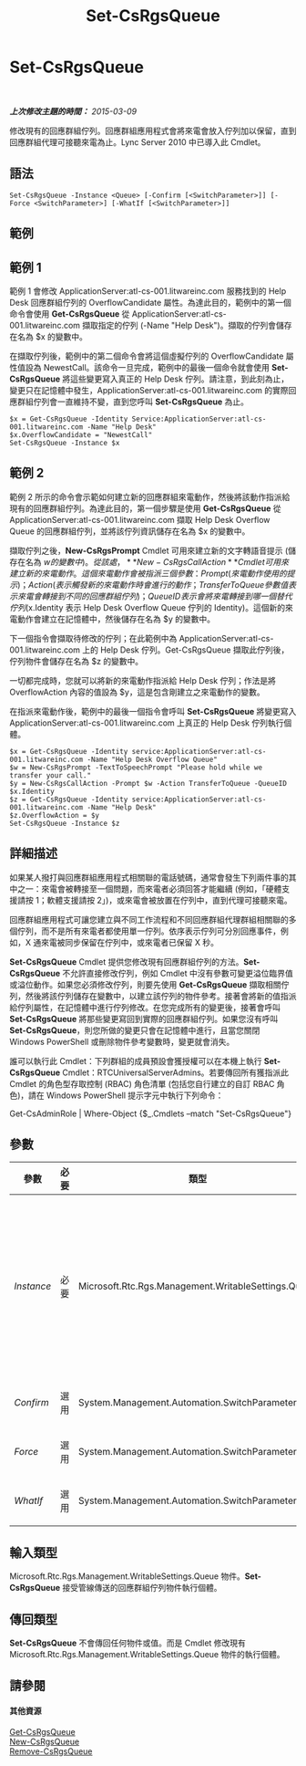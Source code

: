 ﻿---
title: Set-CsRgsQueue
TOCTitle: Set-CsRgsQueue
ms:assetid: c1656757-c1d9-4e63-947d-99bd331da210
ms:mtpsurl: https://technet.microsoft.com/zh-tw/library/Gg412947(v=OCS.15)
ms:contentKeyID: 49292202
ms.date: 08/24/2015
mtps_version: v=OCS.15
ms.translationtype: HT
---

# Set-CsRgsQueue

 

_**上次修改主題的時間：** 2015-03-09_

修改現有的回應群組佇列。回應群組應用程式會將來電會放入佇列加以保留，直到回應群組代理可接聽來電為止。Lync Server 2010 中已導入此 Cmdlet。

## 語法

    Set-CsRgsQueue -Instance <Queue> [-Confirm [<SwitchParameter>]] [-Force <SwitchParameter>] [-WhatIf [<SwitchParameter>]]

## 範例

## 範例 1

範例 1 會修改 ApplicationServer:atl-cs-001.litwareinc.com 服務找到的 Help Desk 回應群組佇列的 OverflowCandidate 屬性。為達此目的，範例中的第一個命令會使用 **Get-CsRgsQueue** 從 ApplicationServer:atl-cs-001.litwareinc.com 擷取指定的佇列 (-Name "Help Desk")。擷取的佇列會儲存在名為 $x 的變數中。

在擷取佇列後，範例中的第二個命令會將這個虛擬佇列的 OverflowCandidate 屬性值設為 NewestCall。該命令一旦完成，範例中的最後一個命令就會使用 **Set-CsRgsQueue** 將這些變更寫入真正的 Help Desk 佇列。請注意，到此刻為止，變更只在記憶體中發生，ApplicationServer:atl-cs-001.litwareinc.com 的實際回應群組佇列會一直維持不變，直到您呼叫 **Set-CsRgsQueue** 為止。

    $x = Get-CsRgsQueue -Identity Service:ApplicationServer:atl-cs-001.litwareinc.com -Name "Help Desk"
    $x.OverflowCandidate = "NewestCall"
    Set-CsRgsQueue -Instance $x

## 範例 2

範例 2 所示的命令會示範如何建立新的回應群組來電動作，然後將該動作指派給現有的回應群組佇列。為達此目的，第一個步驟是使用 **Get-CsRgsQueue** 從 ApplicationServer:atl-cs-001.litwareinc.com 擷取 Help Desk Overflow Queue 的回應群組佇列，並將該佇列資訊儲存在名為 $x 的變數中。

擷取佇列之後，**New-CsRgsPrompt** Cmdlet 可用來建立新的文字轉語音提示 (儲存在名為 $w 的變數中)。從該處，**New-CsRgsCallAction** Cmdlet 可用來建立新的來電動作。這個來電動作會被指派三個參數：Prompt (來電動作使用的提示)；Action (表示觸發新的來電動作時會進行的動作；TransferToQueue 參數值表示來電會轉接到不同的回應群組佇列)；QueueID 表示會將來電轉接到哪一個替代佇列 ($x.Identity 表示 Help Desk Overflow Queue 佇列的 Identity)。這個新的來電動作會建立在記憶體中，然後儲存在名為 $y 的變數中。

下一個指令會擷取待修改的佇列；在此範例中為 ApplicationServer:atl-cs-001.litwareinc.com 上的 Help Desk 佇列。Get-CsRgsQueue 擷取此佇列後，佇列物件會儲存在名為 $z 的變數中。

一切都完成時，您就可以將新的來電動作指派給 Help Desk 佇列；作法是將 OverflowAction 內容的值設為 $y，這是包含剛建立之來電動作的變數。

在指派來電動作後，範例中的最後一個指令會呼叫 **Set-CsRgsQueue** 將變更寫入 ApplicationServer:atl-cs-001.litwareinc.com 上真正的 Help Desk 佇列執行個體。

    $x = Get-CsRgsQueue -Identity service:ApplicationServer:atl-cs-001.litwareinc.com -Name "Help Desk Overflow Queue"
    $w = New-CsRgsPrompt -TextToSpeechPrompt "Please hold while we transfer your call."
    $y = New-CsRgsCallAction -Prompt $w -Action TransferToQueue -QueueID $x.Identity
    $z = Get-CsRgsQueue -Identity service:ApplicationServer:atl-cs-001.litwareinc.com -Name "Help Desk"
    $z.OverflowAction = $y
    Set-CsRgsQueue -Instance $z

## 詳細描述

如果某人撥打與回應群組應用程式相關聯的電話號碼，通常會發生下列兩件事的其中之一：來電會被轉接至一個問題，而來電者必須回答才能繼續 (例如，「硬體支援請按 1；軟體支援請按 2」)，或來電會被放置在佇列中，直到代理可接聽來電。

回應群組應用程式可讓您建立與不同工作流程和不同回應群組代理群組相關聯的多個佇列，而不是所有來電者都使用單一佇列。依序表示佇列可分別回應事件，例如，X 通來電被同步保留在佇列中，或來電者已保留 X 秒。

**Set-CsRgsQueue** Cmdlet 提供您修改現有回應群組佇列的方法。**Set-CsRgsQueue** 不允許直接修改佇列，例如 Cmdlet 中沒有參數可變更溢位臨界值或溢位動作。如果您必須修改佇列，則要先使用 **Get-CsRgsQueue** 擷取相關佇列，然後將該佇列儲存在變數中，以建立該佇列的物件參考。接著會將新的值指派給佇列屬性，在記憶體中進行佇列修改。在您完成所有的變更後，接著會呼叫 **Set-CsRgsQueue** 將那些變更寫回到實際的回應群組佇列。如果您沒有呼叫 **Set-CsRgsQueue**，則您所做的變更只會在記憶體中進行，且當您關閉 Windows PowerShell 或刪除物件參考變數時，變更就會消失。

誰可以執行此 Cmdlet：下列群組的成員預設會獲授權可以在本機上執行 **Set-CsRgsQueue** Cmdlet：RTCUniversalServerAdmins。若要傳回所有獲指派此 Cmdlet 的角色型存取控制 (RBAC) 角色清單 (包括您自行建立的自訂 RBAC 角色)，請在 Windows PowerShell 提示字元中執行下列命令：

Get-CsAdminRole | Where-Object {$\_.Cmdlets –match "Set-CsRgsQueue"}

## 參數


<table>
<colgroup>
<col style="width: 25%" />
<col style="width: 25%" />
<col style="width: 25%" />
<col style="width: 25%" />
</colgroup>
<thead>
<tr class="header">
<th>參數</th>
<th>必要</th>
<th>類型</th>
<th>說明</th>
</tr>
</thead>
<tbody>
<tr class="odd">
<td><p><em>Instance</em></p></td>
<td><p>必要</p></td>
<td><p>Microsoft.Rtc.Rgs.Management.WritableSettings.Queue</p></td>
<td><p>要修改之回應群組佇列的物件參考。物件參考通常是使用 <strong>Get-CsRgsQueue</strong> Cmdlet 來擷取，並將傳回的值指派至變數；例如，此命令將物件參考傳回至 Help Desk 佇列，並將該物件參考儲存在名為 $x 的變數中：</p>
<p>$x = Get-CsRgsQueue -Identity service:ApplicationServer:atl-cs-001.litwareinc.com -Name &quot;Help Desk&quot;</p></td>
</tr>
<tr class="even">
<td><p><em>Confirm</em></p></td>
<td><p>選用</p></td>
<td><p>System.Management.Automation.SwitchParameter</p></td>
<td><p>在執行命令前先提示確認。</p></td>
</tr>
<tr class="odd">
<td><p><em>Force</em></p></td>
<td><p>選用</p></td>
<td><p>System.Management.Automation.SwitchParameter</p></td>
<td><p>隱藏執行命令時可能發生的非嚴重錯誤訊息。</p></td>
</tr>
<tr class="even">
<td><p><em>WhatIf</em></p></td>
<td><p>選用</p></td>
<td><p>System.Management.Automation.SwitchParameter</p></td>
<td><p>說明執行命令時若不實際執行命令的後果。</p></td>
</tr>
</tbody>
</table>


## 輸入類型

Microsoft.Rtc.Rgs.Management.WritableSettings.Queue 物件。**Set-CsRgsQueue** 接受管線傳送的回應群組佇列物件執行個體。

## 傳回類型

**Set-CsRgsQueue** 不會傳回任何物件或值。而是 Cmdlet 修改現有 Microsoft.Rtc.Rgs.Management.WritableSettings.Queue 物件的執行個體。

## 請參閱

#### 其他資源

[Get-CsRgsQueue](get-csrgsqueue.md)  
[New-CsRgsQueue](new-csrgsqueue.md)  
[Remove-CsRgsQueue](remove-csrgsqueue.md)

